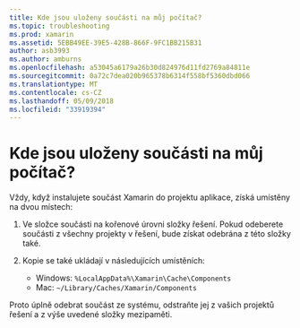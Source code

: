 ```yaml
---
title: Kde jsou uloženy součásti na můj počítač?
ms.topic: troubleshooting
ms.prod: xamarin
ms.assetid: 5EBB49EE-39E5-428B-866F-9FC1BB215B31
author: asb3993
ms.author: amburns
ms.openlocfilehash: a53045a6179a26b30d824976d11fd2769a84811e
ms.sourcegitcommit: 0a72c7dea020b965378b6314f558bf5360dbd066
ms.translationtype: MT
ms.contentlocale: cs-CZ
ms.lasthandoff: 05/09/2018
ms.locfileid: "33919394"
---
```

# <a name="where-are-the-components-stored-on-my-machine"></a>Kde jsou uloženy součásti na můj počítač?

Vždy, když instalujete součást Xamarin do projektu aplikace, získá umístěny na dvou místech:

1. Ve složce součásti na kořenové úrovni složky řešení. Pokud odeberete součásti z všechny projekty v řešení, bude získat odebrána z této složky také.

2. Kopie se také ukládají v následujících umístěních:
    - Windows: `%LocalAppData%\Xamarin\Cache\Components`
    - Mac: `~/Library/Caches/Xamarin/Components`

Proto úplně odebrat součást ze systému, odstraňte jej z vašich projektů řešení a z výše uvedené složky mezipaměti.
